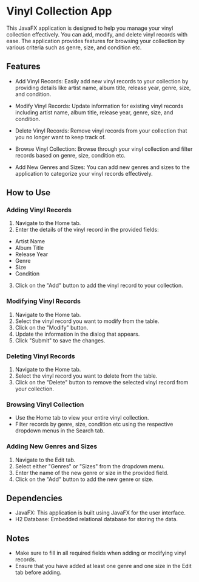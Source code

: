 # Vinyl Collection App

This JavaFX application is designed to help you manage your vinyl collection effectively. You can add, modify, and delete vinyl records with ease. The application provides features for browsing your collection by various criteria such as genre, size, and condition etc.

## Features
- Add Vinyl Records: Easily add new vinyl records to your collection by providing details like artist name, album title, release year, genre, size, and condition.

- Modify Vinyl Records: Update information for existing vinyl records including artist name, album title, release year, genre, size, and condition.

- Delete Vinyl Records: Remove vinyl records from your collection that you no longer want to keep track of.

- Browse Vinyl Collection: Browse through your vinyl collection and filter records based on genre, size, condition etc.

- Add New Genres and Sizes: You can add new genres and sizes to the application to categorize your vinyl records effectively.

## How to Use
### Adding Vinyl Records
1. Navigate to the Home tab.
2. Enter the details of the vinyl record in the provided fields:
- Artist Name
- Album Title
- Release Year
- Genre
- Size
- Condition
3. Click on the "Add" button to add the vinyl record to your collection.
### Modifying Vinyl Records
1. Navigate to the Home tab.
2. Select the vinyl record you want to modify from the table.
3. Click on the "Modify" button.
4. Update the information in the dialog that appears.
5. Click "Submit" to save the changes.
### Deleting Vinyl Records
1. Navigate to the Home tab.
2. Select the vinyl record you want to delete from the table.
3. Click on the "Delete" button to remove the selected vinyl record from your collection.
### Browsing Vinyl Collection
- Use the Home tab to view your entire vinyl collection.
- Filter records by genre, size, condition etc using the respective dropdown menus in the Search tab.
### Adding New Genres and Sizes
1. Navigate to the Edit tab.
2. Select either "Genres" or "Sizes" from the dropdown menu.
3. Enter the name of the new genre or size in the provided field.
4. Click on the "Add" button to add the new genre or size.

## Dependencies
- JavaFX: This application is built using JavaFX for the user interface.
- H2 Database: Embedded relational database for storing the data.
## Notes
- Make sure to fill in all required fields when adding or modifying vinyl records.
- Ensure that you have added at least one genre and one size in the Edit tab before adding.
